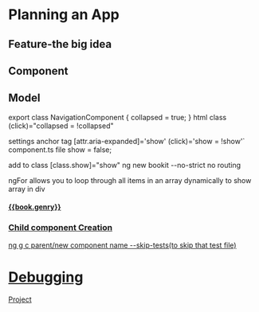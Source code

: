 # Planning an App


## Feature-the big idea

## Component

## Model



export class NavigationComponent {
  collapsed = true;
}
html class
(click)="collapsed = !collapsed"

settings anchor tag
[attr.aria-expanded]='show'
(click)='show = !show'`
component.ts file
show = false;

add to class [class.show]="show"
ng new bookit --no-strict
no routing


ngFor allows you to loop through all items in an array dynamically
to show array in div
<div class="row mb-3" *ngFor = "let book of myBooks'>
<div class="col-12">
  <a href='#' class="list-group-item d-flex">
    <div class="d-flex flex-column">
    <h4 class="list-group-item-heading>{{book.title}}</h4>
    <p class="list-group-item-text mb-0">{{book.genry}}</p>

### Child component Creation
ng g c  parent/new component name --skip-tests(to skip that test file)


# Debugging

Project
